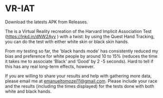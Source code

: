 # VR-IAT

Download the latests APK from Releases.

The is a Virtual Reality recreation of the Harvard Implicit Association Test (https://lnkd.in/dNW2Ayy ) with a twist: by using the Quest Hand Tracking, you can do the test with either white skin or black skin hands.

From my testing so far, the 'black hands mode' has consistently reduced my bias and preference for white people by around 10 to 15% (reduces the time it takes me to associate ‘Black’ and ‘Good’ by 2 -5 seconds). Hard to tell if this has any real long-term effects, however. 

If you are willing to share your results and help with gathering more data, please email me at emanueltomozei11@gmail.com. Please include your race and the results (including the times displayed) for the tests done with both white and black hands.
